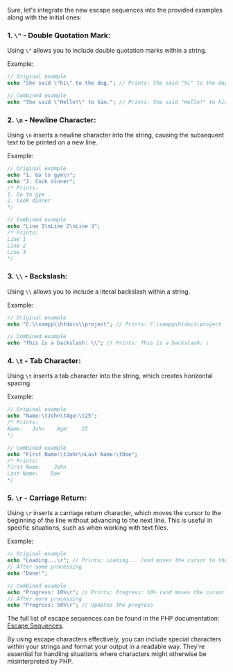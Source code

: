 Sure, let's integrate the new escape sequences into the provided examples along with the initial ones:

### 1. `\"` - Double Quotation Mark:
Using `\"` allows you to include double quotation marks within a string.

Example:
```php
// Original example
echo "She said \"hi\" to the dog."; // Prints: She said "hi" to the dog.

// Combined example
echo "She said \"Hello!\" to him."; // Prints: She said "Hello!" to him.
```

### 2. `\n` - Newline Character:
Using `\n` inserts a newline character into the string, causing the subsequent text to be printed on a new line.

Example:
```php
// Original example
echo "1. Go to gym\n";
echo "2. Cook dinner";
/* Prints:
1. Go to gym
2. Cook dinner
*/

// Combined example
echo "Line 1\nLine 2\nLine 3";
/* Prints:
Line 1
Line 2
Line 3
*/
```

### 3. `\\` - Backslash:
Using `\\` allows you to include a literal backslash within a string.

Example:
```php
// Original example
echo "C:\\xampp\\htdocs\\project"; // Prints: C:\xampp\htdocs\project

// Combined example
echo "This is a backslash: \\"; // Prints: This is a backslash: \
```

### 4. `\t` - Tab Character:
Using `\t` inserts a tab character into the string, which creates horizontal spacing.

Example:
```php
// Original example
echo "Name:\tJohn\tAge:\t25";
/* Prints:
Name:   John    Age:    25
*/

// Combined example
echo "First Name:\tJohn\nLast Name:\tDoe";
/* Prints:
First Name:    John
Last Name:    Doe
*/
```

### 5. `\r` - Carriage Return:
Using `\r` inserts a carriage return character, which moves the cursor to the beginning of the line without advancing to the next line. This is useful in specific situations, such as when working with text files.

Example:
```php
// Original example
echo "Loading...\r"; // Prints: Loading... (and moves the cursor to the beginning of the line)
// After some processing
echo "Done!";

// Combined example
echo "Progress: 10%\r"; // Prints: Progress: 10% (and moves the cursor to the beginning of the line)
// After more processing
echo "Progress: 50%\r"; // Updates the progress
```

The full list of escape sequences can be found in the PHP documentation: [Escape Sequences](https://www.php.net/manual/en/regexp.reference.escape.php).

By using escape characters effectively, you can include special characters within your strings and format your output in a readable way. They're essential for handling situations where characters might otherwise be misinterpreted by PHP.